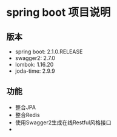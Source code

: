 # spring boot 项目说明
## 版本
- spring boot: 2.1.0.RELEASE
- swagger2: 2.7.0
- lombok: 1.16.20
- joda-time: 2.9.9
## 功能
- 整合JPA
- 整合Redis
- 使用Swagger2生成在线Restful风格接口
- 
